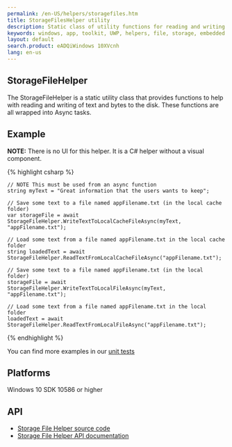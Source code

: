 ```yaml
---
permalink: /en-US/helpers/storagefiles.htm
title: StorageFilesHelper utility 
description: Static class of utility functions for reading and writing text of bytes from files within UWP applications
keywords: windows, app, toolkit, UWP, helpers, file, storage, embedded file, read text, read bytes, write bytes, write text
layout: default
search.product: eADQiWindows 10XVcnh
lang: en-us
---
```


## StorageFileHelper

The StorageFileHelper is a static utility class that provides functions to help with reading and writing of text and bytes to the disk.  These functions are all wrapped into Async tasks.


## Example

**NOTE:** There is no UI for this helper.  It is a C# helper without a visual component.

{% highlight csharp %}

	// NOTE This must be used from an async function
	string myText = "Great information that the users wants to keep";
	
	// Save some text to a file named appFilename.txt (in the local cache folder)
	var storageFile = await StorageFileHelper.WriteTextToLocalCacheFileAsync(myText, "appFilename.txt");
	
	// Load some text from a file named appFilename.txt in the local cache folder	
	string loadedText = await StorageFileHelper.ReadTextFromLocalCacheFileAsync("appFilename.txt");
	
	// Save some text to a file named appFilename.txt (in the local folder)
	storageFile = await StorageFileHelper.WriteTextToLocalFileAsync(myText, "appFilename.txt");
	
	// Load some text from a file named appFilename.txt in the local folder	
	loadedText = await StorageFileHelper.ReadTextFromLocalFileAsync("appFilename.txt");

{% endhighlight %}

You can find more examples in our [unit tests](https://github.com/Microsoft/UWPCommunityToolkit/blob/master/UnitTests/Helpers/Test_StorageFileHelper.cs)

## Platforms

Windows 10 SDK 10586 or higher

## API
* [Storage File Helper source code](https://github.com/Microsoft/UWPCommunityToolkit/blob/master/Microsoft.Toolkit.Uwp/Helpers/StorageFileHelper.cs)
* [Storage File Helper API documentation]({{site.baseurl}}/{{page.lang}}/api/Microsoft_Toolkit_Uwp_StorageFileHelper.htm)
